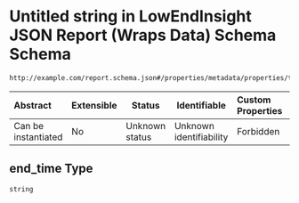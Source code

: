 # Untitled string in LowEndInsight JSON Report (Wraps Data) Schema Schema

```txt
http://example.com/report.schema.json#/properties/metadata/properties/times/properties/end_time
```




| Abstract            | Extensible | Status         | Identifiable            | Custom Properties | Additional Properties | Access Restrictions | Defined In                                                                            |
| :------------------ | ---------- | -------------- | ----------------------- | :---------------- | --------------------- | ------------------- | ------------------------------------------------------------------------------------- |
| Can be instantiated | No         | Unknown status | Unknown identifiability | Forbidden         | Allowed               | none                | [report.schema.json\*](../../out/schema/v1/report.schema.json "open original schema") |

## end_time Type

`string`
